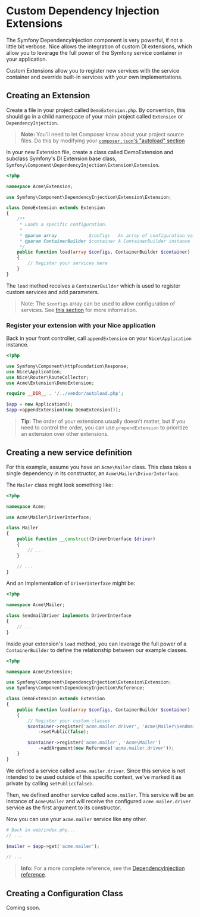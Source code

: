 Custom Dependency Injection Extensions
======================================

The Symfony DependencyInjection component is very powerful, if not a little bit verbose. 
Nice allows the integration of custom DI extensions, which allow you to leverage the full power
of the Symfony service container in your application.

Custom Extensions allow you to register new services with the service container and override
built-in services with your own implementations.

Creating an Extension
---------------------

Create a file in your project called `DemoExtension.php`. By convention, this should go in a child
namespace of your main project called `Extension` or `DependencyInjection`.

>   **Note:** You'll need to let Composer know about your project source files. Do this by modifying your
    [`composer.json`'s "autoload" section](https://getcomposer.org/doc/04-schema.md#autoload)

In your new Extension file, create a class called DemoExtension and subclass Symfony's DI Extension base class,
`Symfony\Component\DependencyInjection\Extension\Extension`.

```php
<?php

namespace Acme\Extension;

use Symfony\Component\DependencyInjection\Extension\Extension;

class DemoExtension extends Extension
{
    /**
     * Loads a specific configuration.
     *
     * @param array            $configs   An array of configuration values
     * @param ContainerBuilder $container A ContainerBuilder instance
     */
    public function load(array $configs, ContainerBuilder $container)
    {
        // Register your services here
    }
}
```

The `load` method receives a `ContainerBuilder` which is used to register custom services and add parameters.

>   Note: The `$configs` array can be used to allow configuration of services. See 
    [this section](#creating-a-configuration-class) for more information.

### Register your extension with your Nice application

Back in your front controller, call `appendExtension` on your `Nice\Application` instance.

```php
<?php

use Symfony\Component\HttpFoundation\Response;
use Nice\Application;
use Nice\Router\RouteCollector;
use Acme\Extension\DemoExtension;

require __DIR__ . '/../vendor/autoload.php';

$app = new Application();
$app->appendExtension(new DemoExtension());
```

> **Tip:** The order of your extensions usually doesn't matter, but if you need to control the order, you can
  use `prependExtension` to prioritize an extension over other extensions.


Creating a new service definition
---------------------------------

For this example, assume you have an `Acme\Mailer` class. This class takes a single dependency in its constructor,
an `Acme\Mailer\DriverInterface`.

The `Mailer` class might look something like:

```php
<?php

namespace Acme;

use Acme\Mailer\DriverInterface;

class Mailer
{
    public function __construct(DriverInterface $driver)
    {
        // ...
    }

    // ...
}
```

And an implementation of `DriverInterface` might be:

```php
<?php

namespace Acme\Mailer;

class SendmailDriver implements DriverInterface
{
    // ...
}
```

Inside your extension's `load` method, you can leverage the full power of a `ContainerBuilder` to define
the relationship between our example classes.

```php
<?php

namespace Acme\Extension;

use Symfony\Component\DependencyInjection\Extension\Extension;
use Symfony\Component\DependencyInjection\Reference;

class DemoExtension extends Extension
{
    public function load(array $configs, ContainerBuilder $container)
    {
        // Register your custom classes
        $container->register('acme.mailer.driver', 'Acme\Mailer\SendmailDriver')
            ->setPublic(false);

        $container->register('acme.mailer', 'Acme\Mailer')
            ->addArgument(new Reference('acme.mailer.driver'));
    }
}
```

We defined a service called `acme.mailer.driver`. Since this service is not intended to be used outside of this
specific context, we've marked it as private by calling `setPublic(false)`.

Then, we defined another service called `acme.mailer`. This service will be an instance of `Acme\Mailer`
and will receive the configured `acme.mailer.driver` service as the first argument to its constructor.

Now you can use your `acme.mailer` service like any other.

```php
# Back in web/index.php...
// ...

$mailer = $app->get('acme.mailer');

// ...
```

>   **Info:** For a more complete reference, see the
    [DependencyInjection reference](http://symfony.com/doc/current/components/dependency_injection/definitions.html).


Creating a Configuration Class
------------------------------

Coming soon.
